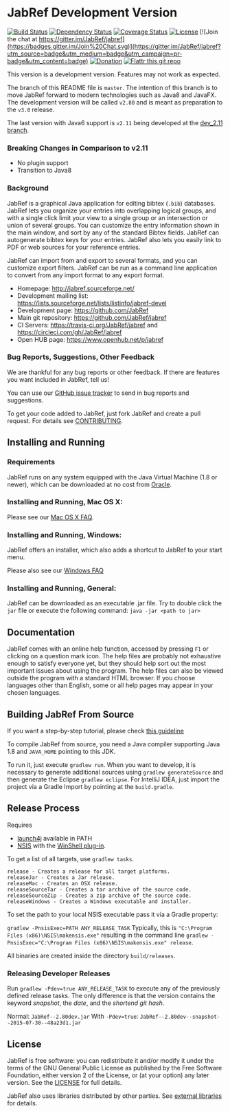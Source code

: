 # JabRef Development Version

[![Build Status](https://api.travis-ci.org/JabRef/jabref.png?branch=master)](https://travis-ci.org/JabRef/jabref)
[![Dependency Status](https://www.versioneye.com/user/projects/557f2723386664002000009c/badge.svg?style=flat)](https://www.versioneye.com/user/projects/557f2723386664002000009c)
[![Coverage Status](https://coveralls.io/repos/JabRef/jabref/badge.svg)](https://coveralls.io/r/JabRef/jabref)
[![License](https://img.shields.io/badge/license-GPLv2-blue.svg)](http://www.gnu.org/licenses/old-licenses/gpl-2.0.txt)
[![Join the chat at https://gitter.im/JabRef/jabref](https://badges.gitter.im/Join%20Chat.svg)](https://gitter.im/JabRef/jabref?utm_source=badge&utm_medium=badge&utm_campaign=pr-badge&utm_content=badge)
[![Donation](https://img.shields.io/badge/donate-paypal-orange.svg)](https://www.paypal.com/cgi-bin/webscr?item_name=JabRef+Bibliography+Manager&cmd=_donations&lc=US&currency_code=EUR&business=jabrefmail%40gmail.com)
[![Flattr this git repo](http://api.flattr.com/button/flattr-badge-large.png)](https://flattr.com/submit/auto?user_id=koppor&url=https%3A%2F%2Fgithub.com%2FJabRef%2Fjabref&title=JabRef&language=Java&tags=github&category=software)

This version is a development version. Features may not work as expected.

The branch of this README file is `master`.
The intention of this branch is to move JabRef forward to modern technologies such as Java8 and JavaFX.
The development version will be called `v2.80` and is meant as preparation to the `v3.0` release.

The last version with Java6 support is `v2.11` being developed at the [dev_2.11 branch](https://github.com/JabRef/jabref/tree/dev_2.11).

### Breaking Changes in Comparison to v2.11

* No plugin support
* Transition to Java8

### Background

JabRef is a graphical Java application for editing bibtex (`.bib`) databases.
JabRef lets you organize your entries into overlapping logical groups, and with a single click limit your view to a single group or an intersection or union of several groups.
You can customize the entry information shown in the main window, and sort by any of the standard Bibtex fields.
JabRef can autogenerate bibtex keys for your entries.
JabRef also lets you easily link to PDF or web sources for your reference entries.

JabRef can import from and export to several formats, and you can customize export filters.
JabRef can be run as a command line application to convert from any import format to any export format.

* Homepage: http://jabref.sourceforge.net/
* Development mailing list: https://lists.sourceforge.net/lists/listinfo/jabref-devel
* Development page: https://github.com/JabRef
* Main git repository: https://github.com/JabRef/jabref
* CI Servers: https://travis-ci.org/JabRef/jabref and https://circleci.com/gh/JabRef/jabref
* Open HUB page: https://www.openhub.net/p/jabref

### Bug Reports, Suggestions, Other Feedback

We are thankful for any bug reports or other feedback.
If there are features you want included in JabRef, tell us!

You can use our [GitHub issue tracker](https://github.com/JabRef/jabref/issues) to send in bug reports and suggestions.

To get your code added to JabRef, just fork JabRef and create a pull request.
For details see [CONTRIBUTING](CONTRIBUTING.md).


## Installing and Running

### Requirements

JabRef runs on any system equipped with the Java Virtual Machine (1.8 or newer), which can be downloaded at no cost from [Oracle](http://www.oracle.com/technetwork/java/javase/downloads/index.html).

### Installing and Running, Mac OS X:

Please see our [Mac OS X FAQ](http://jabref.sourceforge.net/faq.php#osx).

### Installing and Running, Windows:

JabRef offers an installer, which also adds a shortcut to JabRef to your start menu.

Please also see our [Windows FAQ](http://jabref.sourceforge.net/faq.php#windows)

### Installing and Running, General:

JabRef can be downloaded as an executable .jar file.
Try to double click the `jar` file or execute the following command:
     `java -jar <path to jar>`


## Documentation

JabRef comes with an online help function, accessed by pressing `F1` or
clicking on a question mark icon. The help files are probably not
exhaustive enough to satisfy everyone yet, but they should help sort
out the most important issues about using the program. The help files
can also be viewed outside the program with a standard HTML browser.
If you choose languages other than English, some or all help pages may
appear in your chosen languages.


## Building JabRef From Source

If you want a step-by-step tutorial, please check [this guideline](https://github.com/JabRef/jabref/wiki/Guidelines-for-setting-up-a-local-workspace)

To compile JabRef from source, you need a Java compiler supporting Java 1.8 and `JAVA_HOME` pointing to this JDK.

To run it, just execute `gradlew run`.
When you want to develop, it is necessary to generate additional sources using `gradlew generateSource`
and then generate the Eclipse `gradlew eclipse`.
For IntelliJ IDEA, just import the project via a Gradle Import by pointing at the `build.gradle`.


## Release Process

Requires
 * [launch4j](http://launch4j.sourceforge.net/) available in PATH
 * [NSIS](http://nsis.sourceforge.net) with the [WinShell plug-in](http://nsis.sourceforge.net/WinShell_plug-in).

To get a list of all targets, use `gradlew tasks`.
```
release - Creates a release for all target platforms.
releaseJar - Creates a Jar release.
releaseMac - Creates an OSX release.
releaseSourceTar - Creates a tar archive of the source code.
releaseSourceZip - Creates a zip archive of the source code.
releaseWindows - Creates a Windows executable and installer.
```

To set the path to your local NSIS executable pass it via a Gradle property:

`gradlew -PnsisExec=PATH ANY_RELEASE_TASK`
Typically, this is `"C:\Program Files (x86)\NSIS\makensis.exe"` resulting in the command line `gradlew -PnsisExec="C:\Program Files (x86)\NSIS\makensis.exe" release`.

All binaries are created inside the directory `build/releases`.

### Releasing Developer Releases

Run `gradlew -Pdev=true ANY_RELEASE_TASK` to execute any of the previously defined release tasks.
The only difference is that the version contains the keyword *snapshot*, the *date*, and the *shortend git hash*.

Normal: `JabRef--2.80dev.jar`
With `-Pdev=true`: `JabRef--2.80dev--snapshot--2015-07-30--48a23d1.jar`

## License

JabRef is free software: you can redistribute it and/or modify it under the
terms of the GNU General Public License as published by the Free Software
Foundation, either version 2 of the License, or (at your option) any later
version.
See the [LICENSE](LICENSE) for full details.

JabRef also uses libraries distributed by other parties.
See [external libraries](external-libraries.txt) for details.
